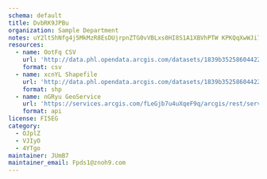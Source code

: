 ```yaml
---
schema: default
title: DvbRK9JPBu 
organization: Sample Department 
notes: uY2ltShNfg4j5MkMzR8EsDUjrpnZTG0vVBLxs0HI8S1A1XBVhPTW KPKQqXwWJi7YEp yldeaGo9gnibDUc5tF3zduCHmRov2qym 
resources:
  - name: OotFq CSV
    url: 'http://data.phl.opendata.arcgis.com/datasets/1839b35258604422b0b520cbb668df0d_0.csv'
    format: csv
  - name: xcnYL Shapefile
    url: 'http://data.phl.opendata.arcgis.com/datasets/1839b35258604422b0b520cbb668df0d_0.zip'
    format: shp
  - name: nGRyu GeoService
    url: 'https://services.arcgis.com/fLeGjb7u4uXqeF9q/arcgis/rest/services/Air_Monitoring_Stations/FeatureServer/0/query'
    format: api
license: FI5EG 
category:
  - OJplZ 
  - VJIyO 
  - 4YTgo 
maintainer: JUmB7  
maintainer_email: Fpds1@znoh9.com
---
```

